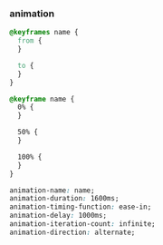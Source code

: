 ### animation

```css
@keyframes name {
  from {
  }

  to {
  }
}
```

```css
@keyframe name {
  0% {
  }

  50% {
  }

  100% {
  }
}
```

```css
animation-name: name;
animation-duration: 1600ms;
animation-timing-function: ease-in;
animation-delay: 1000ms;
animation-iteration-count: infinite;
animation-direction: alternate;
```

